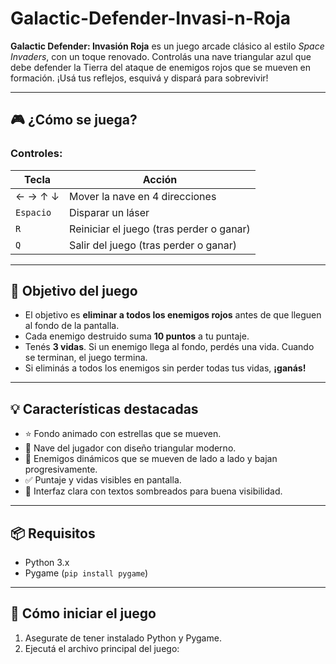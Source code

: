 # Galactic-Defender-Invasi-n-Roja

**Galactic Defender: Invasión Roja** es un juego arcade clásico al estilo *Space Invaders*, con un toque renovado. Controlás una nave triangular azul que debe defender la Tierra del ataque de enemigos rojos que se mueven en formación. ¡Usá tus reflejos, esquivá y dispará para sobrevivir!

---

## 🎮 ¿Cómo se juega?

### Controles:

| Tecla         | Acción                             |
|---------------|-------------------------------------|
| ← → ↑ ↓       | Mover la nave en 4 direcciones      |
| `Espacio`     | Disparar un láser                   |
| `R`           | Reiniciar el juego (tras perder o ganar) |
| `Q`           | Salir del juego (tras perder o ganar) |

---

## 🧠 Objetivo del juego

- El objetivo es **eliminar a todos los enemigos rojos** antes de que lleguen al fondo de la pantalla.
- Cada enemigo destruido suma **10 puntos** a tu puntaje.
- Tenés **3 vidas**. Si un enemigo llega al fondo, perdés una vida. Cuando se terminan, el juego termina.
- Si eliminás a todos los enemigos sin perder todas tus vidas, **¡ganás!**

---

## 💡 Características destacadas

- ⭐ Fondo animado con estrellas que se mueven.
- 🔵 Nave del jugador con diseño triangular moderno.
- 🔴 Enemigos dinámicos que se mueven de lado a lado y bajan progresivamente.
- ✅ Puntaje y vidas visibles en pantalla.
- 🎨 Interfaz clara con textos sombreados para buena visibilidad.

---

## 📦 Requisitos

- Python 3.x
- Pygame (`pip install pygame`)

---

## 🏁 Cómo iniciar el juego

1. Asegurate de tener instalado Python y Pygame.
2. Ejecutá el archivo principal del juego:
